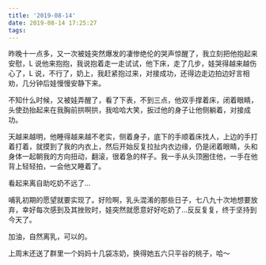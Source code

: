 ```yaml
---
title: '2019-08-14'
date: 2019-08-14 17:25:27
tags:
---
```


昨晚十一点多，又一次被娃突然爆发的凄惨绝伦的哭声惊醒了，我立刻把他抱起来安慰，L 说他来抱抱，我说抱着走一走试试，他下床，走了几步，娃哭得越来越伤心了，L 说，不行了，奶上，我赶紧抱过来，对接成功，还得边走边拍边好言相劝，几分钟后娃慢慢安静下来。

不知什么时候，又被娃弄醒了，看了下表，不到三点，他双手撑着床，闭着眼睛，头使劲抬起来在我胸前拱啊拱，我哈哈大笑，扳过他的身子让他侧躺着，对接成功。

天越来越明，他睡得越来越不老实，侧着身子，底下的手顺着床找人，上边的手打着打着，就摸到了我的内衣上，然后开始反复拉扯内衣边缘，仍是闭着眼睛，头和身体一起朝我的方向扭动，翻滚，很着急的样子。我一手从头顶圈住他，一手在他背上轻轻拍，一会他又睡着了。

看起来离自助吃奶不远了...

哺乳初期的愿望就要实现了。好险啊，乳头混淆的那些日子，七八九十次地想要放弃，幸好每次感到及其挫败时，娃突然就愿意好好吃奶了...反反复复，终于坚持到今天了。

加油，自然离乳，可以的。

上周末还送了群里一个妈妈十几袋冻奶，换得她五六只平谷的桃子，哈～

